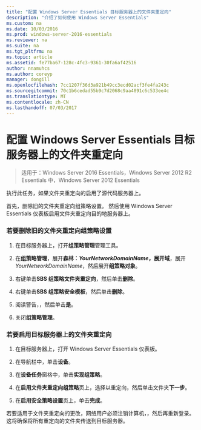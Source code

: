 ```yaml
---
title: "配置 Windows Server Essentials 目标服务器上的文件夹重定向"
description: "介绍了如何使用 Windows Server Essentials"
ms.custom: na
ms.date: 10/03/2016
ms.prod: windows-server-2016-essentials
ms.reviewer: na
ms.suite: na
ms.tgt_pltfrm: na
ms.topic: article
ms.assetid: fe77ba67-128c-4fc3-9361-30fa6af42516
author: nnamuhcs
ms.author: coreyp
manager: dongill
ms.openlocfilehash: 7cc1207f36d3a921b49cc3ecd02acf3fe4fa243c
ms.sourcegitcommit: 70c1b6cedad55b9c7d2068c9aa4891c6c533ee4c
ms.translationtype: MT
ms.contentlocale: zh-CN
ms.lasthandoff: 07/03/2017
---
```

# <a name="configure-folder-redirection-on-the-windows-server-essentials-destination-server"></a>配置 Windows Server Essentials 目标服务器上的文件夹重定向

>适用于：Windows Server 2016 Essentials，Windows Server 2012 R2 Essentials 中，Windows Server 2012 Essentials

执行此任务，如果文件夹重定向的启用了源代码服务器上。  
  
 首先，删除旧的文件夹重定向组策略设置。 然后使用 Windows Server Essentials 仪表板启用文件夹重定向目的地服务器上。  
  
### <a name="to-delete-the-old-folder-redirection-group-policy-setting"></a>若要删除旧的文件夹重定向组策略设置  
  
1.  在目标服务器上，打开**组策略管理**管理工具。  
  
2.  在**组策略管理**，展开**森林：***YourNetworkDomainName*，展开**域**，展开*YourNetworkDomainName*，然后展开**组策略对象**。  
  
3.  右键单击**SBS 组策略文件夹重定向**，然后单击**删除**。  
  
4.  右键单击**SBS 组策略安全模板**，然后单击**删除**。  
  
5.  阅读警告，，然后单击**是**。  
  
6.  关闭**组策略管理**。  
  
### <a name="to-enable-folder-redirection-on-the-destination-server"></a>若要启用目标服务器上的文件夹重定向  
  
1.  在目标服务器上，打开 Windows Server Essentials 仪表板。  
  
2.  在导航栏中，单击**设备**。  
  
3.  在**设备任务**窗格中，单击**实现组策略**。  
  
4.  在**启用文件夹重定向组策略**页上，选择以重定向，然后单击文件夹**下一步**。  
  
5.  在**启用安全策略设置**页上，单击**完成**。  
  
 若要适用于文件夹重定向的更改，网络用户必须注销计算机，，然后再重新登录。 这将确保将所有重定向的文件夹传送到目标服务器。
